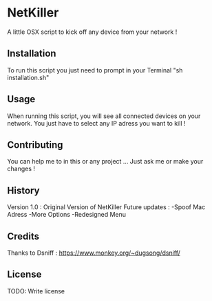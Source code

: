 # NetKiller

A little OSX script to kick off any device from your network !

## Installation

To run this script you just need to prompt in your Terminal "sh installation.sh"

## Usage

When running this script, you will see all connected devices on your network. You just have to select any IP adress you want to kill !

## Contributing

You can help me to in this or any project ... Just ask me or make your changes !

## History

Version 1.0 : Original Version of NetKiller
Future updates : 
-Spoof Mac Adress 
-More Options
-Redesigned Menu

## Credits

Thanks to Dsniff : https://www.monkey.org/~dugsong/dsniff/

## License

TODO: Write license
